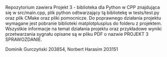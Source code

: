 Repozytorium zawiera Projekt 3 - biblioteka dla Python w CPP znajdująca się w src/main.cpp, plik python odtwarzający tą bibliotekę w tests/test.py oraz plik CMake oraz pliki pomocnicze. 
Do poprawnego działania projektu wymagane jest pobranie biblioteki matplotplusplus do folderu z projektem.
Wszystkie informacje na temat działania projektu oraz przykładowe wyniki przetwarzania sygnału opisane są w pliku PDF o nazwie PROJEKT 3 SPRAWOZDANIE. 

Dominik Gurczyński 203854, Norbert Harasim 203151
